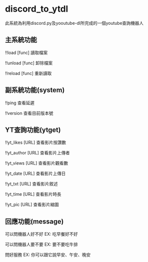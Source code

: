 # discord_to_ytdl
此系統為利用discord.py及yooutube-dl所完成的一個youtube查詢機器人
## 主系統功能
!!load [func]   讀取檔案

!!unload [func] 卸除檔案

!!reload [func] 重新讀取


## 副系統功能(system)
!!ping 查看延遲

!!version 查看目前版本號
## YT查詢功能(ytget)
!!yt_likes [URL]   查看影片按讚數

!!yt_author [URL]  查看影片上傳者

!!yt_views [URL]   查看影片觀看數

!!yt_date [URL]    查看影片上傳日

!!yt_txt [URL]     查看影片敘述

!!yt_time [URL]    查看影片時長

!!yt_pic [URL]     查看影片縮圖


## 回應功能(message)
可以問機器人好不好       EX: 吃早餐好不好

可以問機器人要不要       EX: 要不要吃牛排

問好服務                EX: 你可以跟它說早安、午安、晚安

